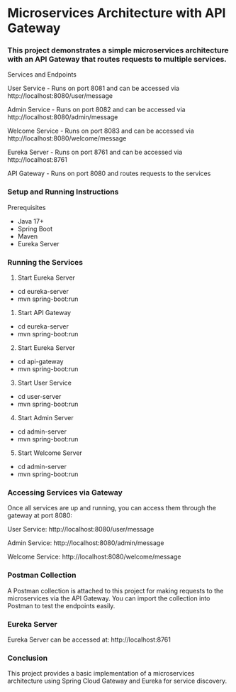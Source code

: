 # Microservices Architecture with API Gateway
### This project demonstrates a simple microservices architecture with an API Gateway that routes requests to multiple services.
Services and Endpoints

User Service - Runs on port 8081 and can be accessed via http://localhost:8080/user/message

Admin Service - Runs on port 8082 and can be accessed via http://localhost:8080/admin/message

Welcome Service - Runs on port 8083 and can be accessed via http://localhost:8080/welcome/message

Eureka Server - Runs on port 8761 and can be accessed via http://localhost:8761

API Gateway - Runs on port 8080 and routes requests to the services

### Setup and Running Instructions
Prerequisites
- Java 17+
- Spring Boot
- Maven
- Eureka Server

### Running the Services
1. Start Eureka Server
- cd eureka-server
- mvn spring-boot:run

1. Start API Gateway
- cd eureka-server
- mvn spring-boot:run

2. Start Eureka Server
- cd api-gateway
- mvn spring-boot:run

3. Start User Service
- cd user-server
- mvn spring-boot:run

4. Start Admin Server
- cd admin-server
- mvn spring-boot:run

5. Start Welcome Server
- cd admin-server
- mvn spring-boot:run

### Accessing Services via Gateway

Once all services are up and running, you can access them through the gateway at port 8080:

User Service: http://localhost:8080/user/message

Admin Service: http://localhost:8080/admin/message

Welcome Service: http://localhost:8080/welcome/message

### Postman Collection

A Postman collection is attached to this project for making requests to the microservices via the API Gateway. You can import the collection into Postman to test the endpoints easily.

### Eureka Server

Eureka Server can be accessed at:
http://localhost:8761

### Conclusion

This project provides a basic implementation of a microservices architecture using Spring Cloud Gateway and Eureka for service discovery.
